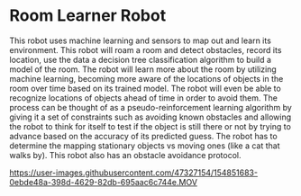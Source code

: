 # Room Learner Robot

This robot uses machine learning and sensors to map out and learn its environment. This robot will roam a room and detect obstacles, record its location, use the data a decision tree classification algorithm to build a model of the room. The robot will learn more about the room by utilizing machine learning, becoming more aware of the locations of objects in the room over time based on its trained model. The robot will even be able to recognize locations of objects ahead of time in order to avoid them. The process can be thought of as a pseudo-reinforcement learning algorithm by giving it a set of constraints such as avoiding known obstacles and allowing the robot to think for itself to test if the object is still there or not by trying to advance based on the accuracy of its predicted guess. The robot has to determine the mapping stationary objects vs moving ones (like a cat that walks by). This robot also has an obstacle avoidance protocol. 



https://user-images.githubusercontent.com/47327154/154851683-0ebde48a-398d-4629-82db-695aac6c744e.MOV


